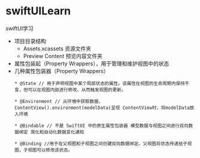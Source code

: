 # swiftUILearn
swiftUI学习

* 项目目录结构
    * Assets.xcassets 资源文件夹
    * Preview Content 预览内容文件夹
* 属性包装起（Property Wrappers），用于管理和维护视图中的状态
* 几种属性包装器（Property Wrappers）
    ```
    * @State // 用于声明视图中某个局部状态的属性。该属性在视图的生命周期内保持不变，但可以在视图内部进行修改，从而触发视图的更新。
    
    * @Environment // 从环境中获取数据， ContentView().environment(modelData)呈现 ContentView时，将modelData放入环境
    
    * @Bindable // 不是 SwiftUI 中的原生属性包装器 模型数据与视图之间进行双向数据绑定 简化和自动化数据变化通知
    
    * @Binding //用于在父视图和子视图之间创建双向数据绑定。父视图将状态传递给子视图，子视图可以修改该状态。
    ```
   